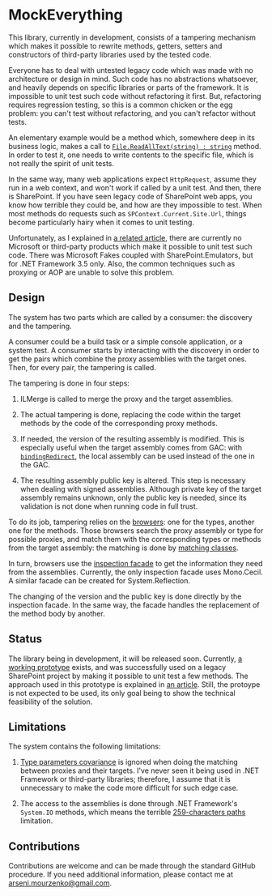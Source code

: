 # MockEverything

This library, currently in development, consists of a tampering mechanism which makes it possible to rewrite methods, getters, setters and constructors of third-party libraries used by the tested code.

Everyone has to deal with untested legacy code which was made with no architecture or design in mind. Such code has no abstractions whatsoever, and heavily depends on specific libraries or parts of the framework. It is impossible to unit test such code without refactoring it first. But, refactoring requires regression testing, so this is a common chicken or the egg problem: you can't test without refactoring, and you can't refactor without tests.

An elementary example would be a method which, somewhere deep in its business logic, makes a call to [`File.ReadAllText(string) : string`][1] method. In order to test it, one needs to write contents to the specific file, which is not really the spirit of unit tests.

In the same way, many web applications expect `HttpRequest`, assume they run in a web context, and won't work if called by a unit test. And then, there is SharePoint. If you have seen legacy code of SharePoint web apps, you know how terrible they could be, and how are they impossible to test. When most methods do requests such as `SPContext.Current.Site.Url`, things become particularly hairy when it comes to unit testing.

Unfortunately, as I explained in [a related article](http://blog.pelicandd.com/article/91/tampering-sharepoint-assemblies-part-1), there are currently no Microsoft or third-party products which make it possible to unit test such code. There was Microsoft Fakes coupled with SharePoint.Emulators, but for .NET Framework 3.5 only. Also, the common techniques such as proxying or AOP are unable to solve this problem.

## Design

The system has two parts which are called by a consumer: the discovery and the tampering.

A consumer could be a build task or a simple console application, or a system test. A consumer starts by interacting with the discovery in order to get the pairs which combine the proxy assemblies with the target ones. Then, for every pair, the tampering is called.

The tampering is done in four steps:

 1. ILMerge is called to merge the proxy and the target assemblies.

 1. The actual tampering is done, replacing the code within the target methods by the code of the corresponding proxy methods.

 1. If needed, the version of the resulting assembly is modified. This is especially useful when the target assembly comes from GAC: with [`bindingRedirect`][3], the local assembly can be used instead of the one in the GAC.

 1. The resulting assembly public key is altered. This step is necessary when dealing with signed assemblies. Although private key of the target assembly remains unknown, only the public key is needed, since its validation is not done when running code in full trust.

 To do its job, tampering relies on the [browsers](https://github.com/MainMa/mockeverything/tree/master/MockEverything/Source/Engine/Browsers): one for the types, another one for the methods. Those browsers search the proxy assembly or type for possible proxies, and match them with the corresponding types or methods from the target assembly: the matching is done by [matching classes](https://github.com/MainMa/mockeverything/tree/master/MockEverything/Source/Engine/Matching).

In turn, browsers use the [inspection facade](https://github.com/MainMa/mockeverything/tree/master/MockEverything/Source/Inspection) to get the information they need from the assemblies. Currently, the only inspection facade uses Mono.Cecil. A similar facade can be created for System.Reflection.

The changing of the version and the public key is done directly by the inspection facade. In the same way, the facade handles the replacement of the method body by another.

## Status

The library being in development, it will be released soon. Currently, [a working prototype](http://source.pelicandd.com/codebase/tampering/prototypes/TamperingForTests/) exists, and was successfully used on a legacy SharePoint project by making it possible to unit test a few methods. The approach used in this prototype is explained in [an article](http://blog.pelicandd.com/article/92/tampering-sharepoint-assemblies-part-2). Still, the protoype is not expected to be used, its only goal being to show the technical feasibility of the solution.

## Limitations

The system contains the following limitations:

 1. [Type parameters covariance][2] is ignored when doing the matching between proxies and their targets. I've never seen it being used in .NET Framework or third-party libraries; therefore, I assume that it is unnecessary to make the code more difficult for such edge case.

 2. The access to the assemblies is done through .NET Framework's `System.IO` methods, which means the terrible [259-characters paths](http://stackoverflow.com/q/5188527/240613) limitation.

## Contributions

Contributions are welcome and can be made through the standard GitHub procedure. If you need additional information, please contact me at arseni.mourzenko@gmail.com.

[1]: https://msdn.microsoft.com/en-us/library/ms143368(v=vs.110).aspx
[2]: https://msdn.microsoft.com/en-us/library/vstudio/dd469487(v=vs.100).aspx
[3]: https://msdn.microsoft.com/en-us/library/eftw1fys(v=vs.110).aspx